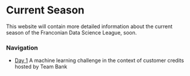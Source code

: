 # Current Season

This website will contain more detailed information about the current season of the  Franconian Data Science League, soon.

### Navigation
* [Day 1](/Site/Current_season/day1.md) A machine learning challenge in the context of customer credits hosted by Team Bank

